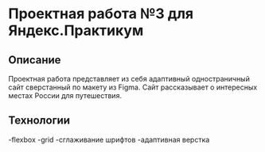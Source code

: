 # Проектная работа №3 для Яндекс.Практикум

## Описание
Проектная работа представляет из себя адаптивный одностраничный сайт сверстанный по макету из Figma.
Сайт рассказывает о интересных местах России для путешествия.

## Технологии
-flexbox
-grid
-сглаживание шрифтов
-адаптивная верстка
